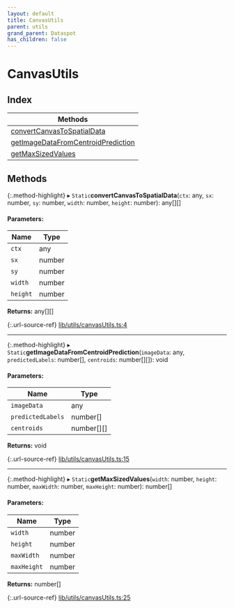```yaml
---
layout: default
title: CanvasUtils
parent: utils
grand_parent: Dataspot
has_children: false
---
```


# CanvasUtils

## Index

| Methods |
|-----------|
| [convertCanvasToSpatialData](#convertcanvastospatialdata) |
| [getImageDataFromCentroidPrediction](#getimagedatafromcentroidprediction) |
| [getMaxSizedValues](#getmaxsizedvalues) |

## Methods

{:.method-highlight}
▸ `Static`**convertCanvasToSpatialData**(`ctx`: any, `sx`: number, `sy`: number, `width`: number, `height`: number): any[][]

#### Parameters:

Name | Type |
------ | ------ |
`ctx` | any |
`sx` | number |
`sy` | number |
`width` | number |
`height` | number |

**Returns:** any[][]

{:.url-source-ref}
[lib/utils/canvasUtils.ts:4](https://github.com/ascentcore/dataspot/blob/85054f3/lib/utils/canvasUtils.ts#L4)

___

{:.method-highlight}
▸ `Static`**getImageDataFromCentroidPrediction**(`imageData`: any, `predictedLabels`: number[], `centroids`: number[][]): void

#### Parameters:

Name | Type |
------ | ------ |
`imageData` | any |
`predictedLabels` | number[] |
`centroids` | number[][] |

**Returns:** void

{:.url-source-ref}
[lib/utils/canvasUtils.ts:15](https://github.com/ascentcore/dataspot/blob/85054f3/lib/utils/canvasUtils.ts#L15)

___

{:.method-highlight}
▸ `Static`**getMaxSizedValues**(`width`: number, `height`: number, `maxWidth`: number, `maxHeight`: number): number[]

#### Parameters:

Name | Type |
------ | ------ |
`width` | number |
`height` | number |
`maxWidth` | number |
`maxHeight` | number |

**Returns:** number[]

{:.url-source-ref}
[lib/utils/canvasUtils.ts:25](https://github.com/ascentcore/dataspot/blob/85054f3/lib/utils/canvasUtils.ts#L25)
